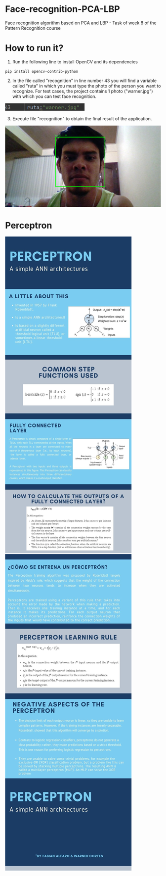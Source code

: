 # Face-recognition-PCA-LBP
Face recognition algorithm based on PCA and LBP - Task of week 8 of the Pattern Recognition course

# How to run it?

1. Run the following line to install OpenCV and its dependencies

~~~
pip install opencv-contrib-python
~~~

2. In the file called "recognition" in line number 43 you will find a variable called "ruta" in which you must type the photo of the person you want to recognize. For test cases, the project contains 1 photo ("warner.jpg") with which you can test face recognition.

![ruta](<./assets/ruta.jpeg>) 

3. Execute file "recognition" to obtain the final result of the application.

![resultado](<./assets/resultado.jpeg>) 

# Perceptron

![infografia1](<./assets/1.jpg>) 
![infografia1](<./assets/2.jpg>)
